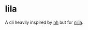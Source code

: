 # lila

A cli heavily inspired by [nh](https://github.com/nix-community/nh) but for [nilla](https://github.com/nilla-nix/nilla).
